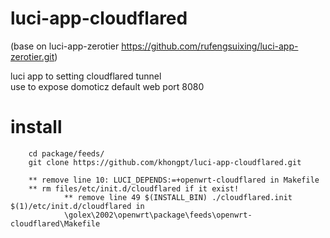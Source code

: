 # luci-app-cloudflared

(base on luci-app-zerotier https://github.com/rufengsuixing/luci-app-zerotier.git)

luci app to setting cloudflared tunnel <br>
use to expose domoticz default web port 8080

# install

        cd package/feeds/
        git clone https://github.com/khongpt/luci-app-cloudflared.git
        
        ** remove line 10: LUCI_DEPENDS:=+openwrt-cloudflared in Makefile
        ** rm files/etc/init.d/cloudflared if it exist!
                ** remove line 49 $(INSTALL_BIN) ./cloudflared.init $(1)/etc/init.d/cloudflared in 
                \golex\2002\openwrt\package\feeds\openwrt-cloudflared\Makefile
